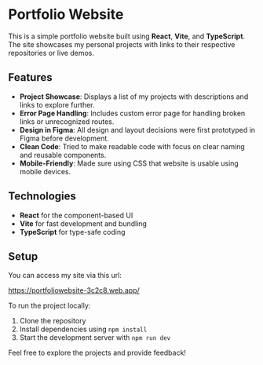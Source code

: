 # Portfolio Website

This is a simple portfolio website built using **React**, **Vite**, and **TypeScript**. The site showcases my personal projects with links to their respective repositories or live demos.

## Features

- **Project Showcase**: Displays a list of my projects with descriptions and links to explore further.
- **Error Page Handling**: Includes custom error page for handling broken links or unrecognized routes.
- **Design in Figma**: All design and layout decisions were first prototyped in Figma before development.
- **Clean Code**: Tried to make readable code with focus on clear naming and reusable components.
- **Mobile-Friendly**: Made sure using CSS that website is usable using mobile devices.
  
## Technologies

- **React** for the component-based UI
- **Vite** for fast development and bundling
- **TypeScript** for type-safe coding

## Setup

You can access my site via this url:

https://portfoliowebsite-3c2c8.web.app/

To run the project locally:

1. Clone the repository
2. Install dependencies using `npm install`
3. Start the development server with `npm run dev`


Feel free to explore the projects and provide feedback!
